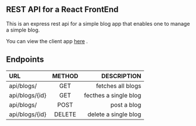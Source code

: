 ## REST API for a React FrontEnd

This is an express rest api for a simple blog app that enables one to manage a simple blog.
 

You can view the client app [here](https://www.youtube.com/watch?v=j942wKiXFu8) .

## Endpoints

| URL     | METHOD | DESCRIPTION    |
| :---        |    :----:   |          ---: |
| api/blogs/     | GET    | fetches all blogs |
| api/blogs/{id}   | GET  | fecthes a single blog |
| api/blogs/     | POST | post a blog |
| api/blogs/{id}   | DELETE | delete a single blog |
